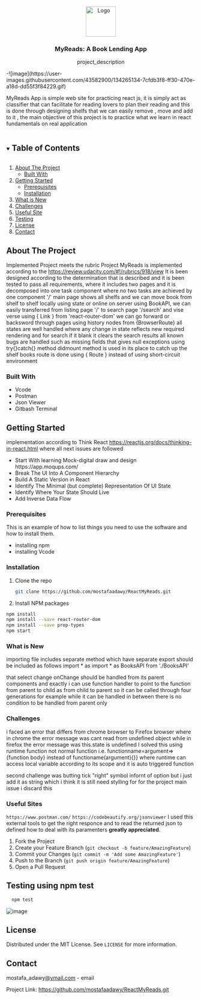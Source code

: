 <br />
<p align="center">
  <a href="https://github.com/github_username/repo_name">
    <img src="https://upload.wikimedia.org/wikipedia/commons/a/a7/React-icon.svg" alt="Logo" width="80" height="80">
  </a>

  <h3 align="center">MyReads: A Book Lending App</h3>

  <p align="center">
    project_description
    
</p>
-![image](https://user-images.githubusercontent.com/43582900/134265134-7cfdb3f8-ff30-470e-a18d-dd55f3f84229.gif)



MyReads App is simple web site for practicing react js, it is simply act as classifier that can facilitate for reading lovers to plan their reading and this is done through designing shelfs that we can easily remove , move and add to it , the main objective of this project is to practice what we learn in react fundamentals on real application

<!-- TABLE OF CONTENTS -->
<details open="open">
  <summary><h2 style="display: inline-block">Table of Contents</h2></summary>
  <ol>
    <li>
      <a href="#about-the-project">About The Project</a>
      <ul>
        <li><a href="#built-with">Built With</a></li>
      </ul>
    </li>
    <li>
      <a href="#getting-started">Getting Started</a>
      <ul>
        <li><a href="#prerequisites">Prerequisites</a></li>
        <li><a href="#installation">Installation</a></li>
      </ul>
    </li>
    <li><a href="#what-is-new">What is New</a></li>   
    <li><a href="#Challenges">Challenges</a></li>
    <li><a href="#useful-site">Useful Site</a></li>
    <li><a href="#testing-using-npm-test">Testing</a></li>
    <li><a href="#license">License</a></li>
    <li><a href="#contact">Contact</a></li>
  </ol>
</details>



<!-- ABOUT THE PROJECT -->
## About The Project

Implemented Project meets the rubric
Project MyReads is implemented according to the https://review.udacity.com/#!/rubrics/918/view
It is been designed according to the determination that is described and it is been tested to pass all requirements, where it includes two pages and it is decomposed into one task component where no two tasks are achieved by one component 
'/' main page shows all shelfs and we can move book from shelf to shelf locally using state or online on server using BookAPI, we can easily transferred from listing page '/' to search page '/search' and vise verse using { Link } from 'react-router-dom' 
we can go forward or backsword through pages using history nodes from {BrowserRoute}
all states are well handled where any change in state reflects new required rendering and for search if it blank it clears the search results
all known bugs are handled such as missing fields that gives null exceptions using try{}catch{} method
didmount method is used in its place to catch up the shelf books 
route is done using { Route } instead of using short-circuit environment 

### Built With
* Vcode
* Postman
* Json Viewer
* Gitbash Terminal

<!-- GETTING STARTED -->
## Getting Started

implementation according to Think React https://reactjs.org/docs/thinking-in-react.html where all next issues are followed
<ul>
    <li> Start With learning Mock-digital draw and design https://app.moqups.com/
    <li> Break The UI Into A Component Hierarchy
    <li> Build A Static Version in React
    <li> Identify The Minimal (but complete) Representation Of UI State
    <li> Identify Where Your State Should Live
    <li> Add Inverse Data Flow 
</ul>

### Prerequisites

This is an example of how to list things you need to use the software and how to install them.
* installing npm
* installing Vcode
### Installation

1. Clone the repo
   ```sh
   git clone https://github.com/mostafaadawy/ReactMyReads.git
   ```
2. Install NPM packages
  ```sh
  npm install 
  npm install --save react-router-dom
  npm install --save prop-types
  npm start
  ```

### What is New

importing file includes separate method which have separate export should be included as follows
import * as import * as BooksAPI from './BooksAPI'

that select change onChange should be handled from its parent components and exactly i can use function handler to point to the function from parent to child as from child to parent  so it can be called through four generations for example while it can be handled in between there is no condition to be handled from parent only

### Challenges
i faced an error that differs from chrome browser to Firefox browser where in chrome the error message was cant read from undefined object while in firefox the error message was this.state is undefined
I solved this using runtime function not normal function i.e. functionname=argument=>{function body} instead of functioname(argument){}} where runtime can access local variable according to its scope and it is auto triggered function

second challenge was butting tick "right" symbol infornt of option but i just add it as string which i think it is still need stylling for for the project main issue i discard this

### Useful Sites
`https://www.postman.com/`
`https://codebeautify.org/jsonviewer`
I used this external tools to get the right responce and to read the returned json to defined how to deal with its paramenters 
 **greatly appreciated**.

1. Fork the Project
2. Create your Feature Branch (`git checkout -b feature/AmazingFeature`)
3. Commit your Changes (`git commit -m 'Add some AmazingFeature'`)
4. Push to the Branch (`git push origin feature/AmazingFeature`)
5. Open a Pull Request




## Testing using npm test
```sh
  npm test
  ```

![image](https://user-images.githubusercontent.com/43582900/134261011-09fb2c8d-b87d-477d-881a-60d7311e25d7.png)

<!-- LICENSE -->
## License

Distributed under the MIT License. See `LICENSE` for more information.



<!-- CONTACT -->
## Contact

mostafa_adawy[@ymail.com](https://twitter.com/twitter_handle) - email

Project Link: https://github.com/mostafaadawy/ReactMyReads.git

